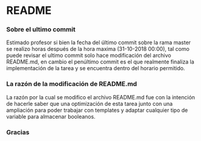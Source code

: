 # README

### Sobre el ultimo commit

Estimado profesor si bien la fecha del último commit sobre la rama master se realizo horas después de la hora maxima (31-10-2018 00:00), tal como puede revisar el ultimo commit solo hace modificación del archivo README.md, en cambio el penúltimo commit es el que realmente finaliza la implementación de la tarea y se encuentra dentro del horario permitido.

### La razón de la modificación de README.md

La razón por la cual se modifico el archivo README.md fue con la intención de hacerle saber que una optimización de esta tarea junto con una ampliación para poder trabajar con templates y adaptar cualquier tipo de variable para almacenar booleanos.

### Gracias
